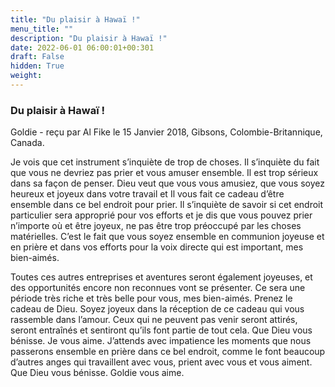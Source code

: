 ```yaml
---
title: "Du plaisir à Hawaï !"
menu_title: ""
description: "Du plaisir à Hawaï !"
date: 2022-06-01 06:00:01+00:301
draft: False
hidden: True
weight:
---
```

### Du plaisir à Hawaï !

Goldie - reçu par Al Fike le 15 Janvier 2018, Gibsons, Colombie-Britannique, Canada.

Je vois que cet instrument s’inquiète de trop de choses. Il s’inquiète du fait que vous ne devriez pas prier et vous amuser ensemble. Il est trop sérieux dans sa façon de penser. Dieu veut que vous vous amusiez, que vous soyez heureux et joyeux dans votre travail et Il vous fait ce cadeau d’être ensemble dans ce bel endroit pour prier. Il s’inquiète de savoir si cet endroit particulier sera approprié pour vos efforts et je dis que vous pouvez prier n’importe où et être joyeux, ne pas être trop préoccupé par les choses matérielles. C’est le fait que vous soyez ensemble en communion joyeuse et en prière et dans vos efforts pour la voix directe qui est important, mes bien-aimés.

Toutes ces autres entreprises et aventures seront également joyeuses, et des opportunités encore non reconnues vont se présenter. Ce sera une période très riche et très belle pour vous, mes bien-aimés. Prenez le cadeau de Dieu. Soyez joyeux dans la réception de ce cadeau qui vous rassemble dans l’amour. Ceux qui ne peuvent pas venir seront attirés, seront entraînés et sentiront qu’ils font partie de tout cela. Que Dieu vous bénisse. Je vous aime. J’attends avec impatience les moments que nous passerons ensemble en prière dans ce bel endroit, comme le font beaucoup d’autres anges qui travaillent avec vous, prient avec vous et vous aiment. Que Dieu vous bénisse. Goldie vous aime.
